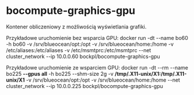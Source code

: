 # bocompute-graphics-gpu
Kontener obliczeniowy z możliwością wyświetlania grafiki.

Przykładowe uruchomienie bez wsparcia GPU:
docker run -dt --name bo60 -h bo60 -v /srv/blueocean/opt:/opt -v /srv/blueocean/home:/home -v /etc/aliases:/etc/aliases -v /etc/msmtprc:/etc/msmtprc --net cluster_network --ip 10.0.0.60 bockpl/bocompute-graphics-gpu

Przykładowe uruchomienie ze wsparciem GPU:
docker run -dt --rm --name bo225 **--gpus all** -h bo225 --shm-size 2g -v **/tmp/.X11-unix/X1:/tmp/.X11-unix/X1** -v /srv/blueocean/opt:/opt -v /srv/blueocean/home:/home --net cluster_network --ip 10.0.0.225 bockpl/bocompute-graphics-gpu

